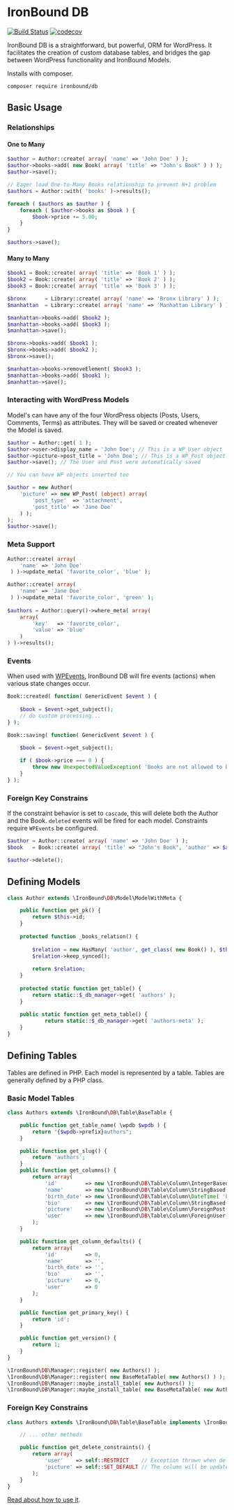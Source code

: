 # IronBound DB

[![Build Status](https://travis-ci.org/iron-bound-designs/IronBound-DB.svg?branch=master)](https://travis-ci.org/iron-bound-designs/IronBound-DB) [![codecov](https://codecov.io/gh/iron-bound-designs/IronBound-DB/branch/2.0/graph/badge.svg)](https://codecov.io/gh/iron-bound-designs/IronBound-DB)


IronBound DB is a straightforward, but powerful, ORM for WordPress. It facilitates the creation of custom database tables,
 and bridges the gap between WordPress functionality and IronBound Models.

Installs with composer.

````
composer require ironbound/db
````

## Basic Usage

### Relationships

#### One to Many
```php
$author = Author::create( array( 'name' => 'John Doe' ) );
$author->books->add( new Book( array( 'title' => "John's Book" ) ) );
$author->save();

// Eager load One-to-Many Books relationship to prevent N+1 problem
$authors = Author::with( 'books' )->results();

foreach ( $authors as $author ) {
	foreach ( $author->books as $book ) {
		$book->price += 5.00;
	}
}

$authors->save();

```

#### Many to Many

```php
$book1 = Book::create( array( 'title' => 'Book 1' ) );
$book2 = Book::create( array( 'title' => 'Book 2' ) );
$book3 = Book::create( array( 'title' => 'Book 3' ) );

$bronx		= Library::create( array( 'name' => 'Bronx Library' ) );
$manhattan  = Library::create( array( 'name' => 'Manhattan Library' ) );

$manhattan->books->add( $book2 );
$manhattan->books->add( $book3 );
$manhattan->save();

$bronx->books->add( $book1 );
$bronx->books->add( $book2 );
$bronx->save();

$manhattan->books->removeElement( $book3 );
$manhattan->books->add( $book1 );
$manhattan->save();
```

### Interacting with WordPress Models
Model's can have any of the four WordPress objects (Posts, Users, Comments, Terms) as attributes.
They will be saved or created whenever the Model is saved.

```php
$author = Author::get( 1 );
$author->user->display_name = 'John Doe'; // This is a WP_User object
$author->picture->post_title = 'John Doe'; // This is a WP_Post object
$author->save(); // The User and Post were automatically saved

// You can have WP objects inserted too

$author = new Author(
	'picture' => new WP_Post( (object) array( 
		'post_type'  => 'attachment',
		'post_title' => 'Jane Doe'
	) );
);
$author->save();
```

### Meta Support

```php
Author::create( array( 
 	'name' => 'John Doe'
 ) )->update_meta( 'favorite_color', 'blue' );

Author::create( array( 
 	'name' => 'Jane Doe'
 ) )->update_meta( 'favorite_color', 'green' );
 
$authors = Author::query()->where_meta( array( 
	array(
		'key' 	=> 'favorite_color',
		'value' => 'blue'
	)
) )->results();
```

### Events

When used with [WPEvents](https://github.com/iron-bound-designs/IronBound-WPEvents), IronBound DB will
fire events (actions) when various state changes occur.

```php
Book::created( function( GenericEvent $event ) {
	
	$book = $event->get_subject();
	// do custom processing...
} );

Book::saving( function( GenericEvent $event ) {

	$book = $event->get_subject();
	
	if ( $book->price === 0 ) {
		throw new UnexpectedValueException( 'Books are not allowed to be free!' );
	}
} );
```

### Foreign Key Constrains

If the constraint behavior is set to `cascade`, this will delete both the Author and the Book. 
`deleted` events will be fired for each model. Constraints require `WPEvents` be configured.

```php
$author = Author::create( array( 'name' => 'John Doe' ) );
$book 	= Book::create( array( 'title' => "John's Book", 'author' => $author ) );

$author->delete();
```

## Defining Models

```php
class Author extends \IronBound\DB\Model\ModelWithMeta {

	public function get_pk() {
		return $this->id;
	}
	
	protected function _books_relation() {
		
		$relation = new HasMany( 'author', get_class( new Book() ), $this, 'books' );
		$relation->keep_synced();
		
		return $relation;
	}
	
	protected static function get_table() {
		return static::$_db_manager->get( 'authors' );
	}
	
	public static function get_meta_table() {
    		return static::$_db_manager->get( 'authors-meta' );
    }
}
```

## Defining Tables

Tables are defined in PHP. Each model is represented by a table. Tables are generally defined by a PHP class.

### Basic Model Tables

```php
class Authors extends \IronBound\DB\Table\BaseTable {

	public function get_table_name( \wpdb $wpdb ) {
		return "{$wpdb->prefix}authors";
	}

	public function get_slug() {
		return 'authors';
	}
	public function get_columns() {
		return array(
			'id'         => new \IronBound\DB\Table\Column\IntegerBased( 'BIGINT', 'id', array( 'unsigned', 'auto_increment' ), array( 20 ) ),
			'name'       => new \IronBound\DB\Table\Column\StringBased( 'VARCHAR', 'name', array(), array( 60 ) ),
			'birth_date' => new \IronBound\DB\Table\Column\DateTime( 'birth_date' ),
			'bio'        => new \IronBound\DB\Table\Column\StringBased( 'LONGTEXT', 'bio' ),
			'picture'    => new \IronBound\DB\Table\Column\ForeignPost( 'picture', new \IronBound\DB\Saver\PostSaver() ),
			'user'    	 => new \IronBound\DB\Table\Column\ForeignUser( 'user', new \IronBound\DB\Saver\UserSaver() )
		);
	}

	public function get_column_defaults() {
		return array(
			'id'         => 0,
			'name'       => '',
			'birth_date' => '',
			'bio'        => '',
			'picture'    => 0,
			'user'		 => 0
		);
	}

	public function get_primary_key() {
		return 'id';
	}

	public function get_version() {
		return 1;
	}
}

\IronBound\DB\Manager::register( new Authors() );
\IronBound\DB\Manager::register( new BaseMetaTable( new Authors() ) );
\IronBound\DB\Manager::maybe_install_table( new Authors() );
\IronBound\DB\Manager::maybe_install_table( new BaseMetaTable( new Authors() ) );
```

### Foreign Key Constrains

```php
class Authors extends \IronBound\DB\Table\BaseTable implements \IronBound\DB\Table\ForeignKey\DeleteConstrained {

	// ... other methods

	public function get_delete_constraints() {
		return array(
			'user' 	  => self::RESTRICT    // Exception thrown when deleting a User if an author referencing it exists,
			'picture' => self::SET_DEFAULT // The column will be updated to its default value when its referenced post is deleted 
		);
	}
}
```

[Read about how to use it](https://ironbounddesigns.com/custom-tables-wordpress/).
